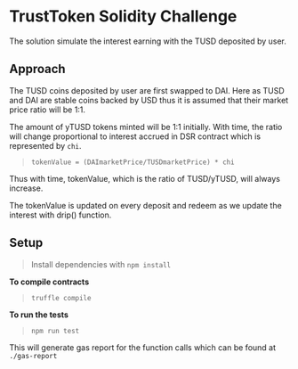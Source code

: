 # TrustToken Solidity Challenge 

The solution simulate the interest earning with the TUSD deposited by user.

## Approach

The TUSD coins deposited by user are first swapped to DAI. Here as TUSD and DAI are stable coins backed by USD thus it is assumed that their market price ratio will be 1:1.

The amount of yTUSD tokens minted will be 1:1 initially. With time, the ratio will change proportional to interest accrued in DSR contract which is represented by `chi`.

 > `tokenValue = (DAImarketPrice/TUSDmarketPrice) * chi`

Thus with time, tokenValue, which is the ratio of TUSD/yTUSD, will always increase.

The tokenValue is updated on every deposit and redeem as we update the interest with drip() function.

## Setup

> Install dependencies with `npm install`

**To compile contracts**

> `truffle compile`

**To run the tests**

> `npm run test`

This will generate gas report for the function calls which can be found at `./gas-report`




